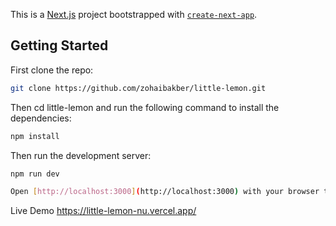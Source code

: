 This is a [Next.js](https://nextjs.org/) project bootstrapped with [`create-next-app`](https://github.com/vercel/next.js/tree/canary/packages/create-next-app).

## Getting Started
First clone the repo:
```bash
git clone https://github.com/zohaibakber/little-lemon.git
```
Then cd little-lemon and run the following command to install the dependencies:
```bash
npm install
```
Then run the development server:
```bash
npm run dev

Open [http://localhost:3000](http://localhost:3000) with your browser to see the result.
```
Live Demo https://little-lemon-nu.vercel.app/